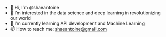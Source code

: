 - 👋 Hi, I’m @shaeantoine
- 👀 I’m interested in the data science and deep learning in revolutionizing our world
- 🌱 I’m currently learning API development and Machine Learning 
- 📫 How to reach me: shaeantoine@gmail.com

<!---
shaeantoine/shaeantoine is a ✨ special ✨ repository because its `README.md` (this file) appears on your GitHub profile.
You can click the Preview link to take a look at your changes.
--->
